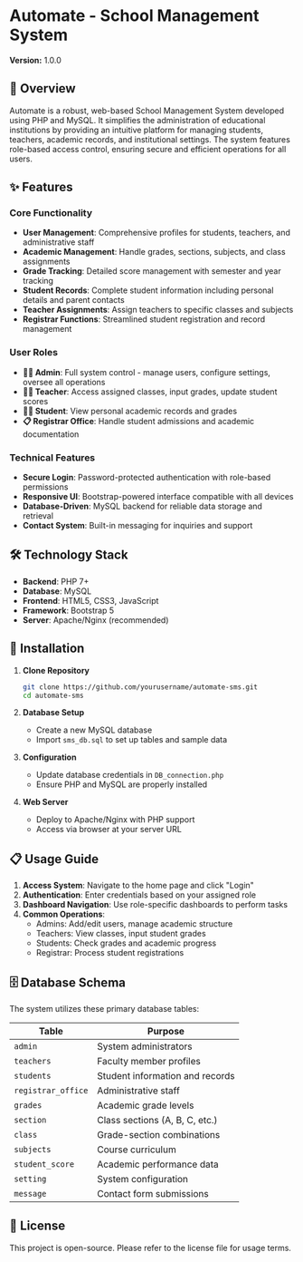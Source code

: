 # Automate - School Management System

**Version:** 1.0.0

## 📖 Overview

Automate is a robust, web-based School Management System developed using PHP and MySQL. It simplifies the administration of educational institutions by providing an intuitive platform for managing students, teachers, academic records, and institutional settings. The system features role-based access control, ensuring secure and efficient operations for all users.

## ✨ Features

### Core Functionality
- **User Management**: Comprehensive profiles for students, teachers, and administrative staff
- **Academic Management**: Handle grades, sections, subjects, and class assignments
- **Grade Tracking**: Detailed score management with semester and year tracking
- **Student Records**: Complete student information including personal details and parent contacts
- **Teacher Assignments**: Assign teachers to specific classes and subjects
- **Registrar Functions**: Streamlined student registration and record management

### User Roles
- **👨‍💼 Admin**: Full system control - manage users, configure settings, oversee all operations
- **👨‍🏫 Teacher**: Access assigned classes, input grades, update student scores
- **👨‍🎓 Student**: View personal academic records and grades
- **📋 Registrar Office**: Handle student admissions and academic documentation

### Technical Features
- **Secure Login**: Password-protected authentication with role-based permissions
- **Responsive UI**: Bootstrap-powered interface compatible with all devices
- **Database-Driven**: MySQL backend for reliable data storage and retrieval
- **Contact System**: Built-in messaging for inquiries and support

## 🛠️ Technology Stack

- **Backend**: PHP 7+
- **Database**: MySQL
- **Frontend**: HTML5, CSS3, JavaScript
- **Framework**: Bootstrap 5
- **Server**: Apache/Nginx (recommended)

## 🚀 Installation

1. **Clone Repository**
   ```bash
   git clone https://github.com/yourusername/automate-sms.git
   cd automate-sms
   ```

2. **Database Setup**
   - Create a new MySQL database
   - Import `sms_db.sql` to set up tables and sample data

3. **Configuration**
   - Update database credentials in `DB_connection.php`
   - Ensure PHP and MySQL are properly installed

4. **Web Server**
   - Deploy to Apache/Nginx with PHP support
   - Access via browser at your server URL

## 📋 Usage Guide

1. **Access System**: Navigate to the home page and click "Login"
2. **Authentication**: Enter credentials based on your assigned role
3. **Dashboard Navigation**: Use role-specific dashboards to perform tasks
4. **Common Operations**:
   - Admins: Add/edit users, manage academic structure
   - Teachers: View classes, input student grades
   - Students: Check grades and academic progress
   - Registrar: Process student registrations

## 🗄️ Database Schema

The system utilizes these primary database tables:

| Table | Purpose |
|-------|---------|
| `admin` | System administrators |
| `teachers` | Faculty member profiles |
| `students` | Student information and records |
| `registrar_office` | Administrative staff |
| `grades` | Academic grade levels |
| `section` | Class sections (A, B, C, etc.) |
| `class` | Grade-section combinations |
| `subjects` | Course curriculum |
| `student_score` | Academic performance data |
| `setting` | System configuration |
| `message` | Contact form submissions |


## 📄 License

This project is open-source. Please refer to the license file for usage terms.
